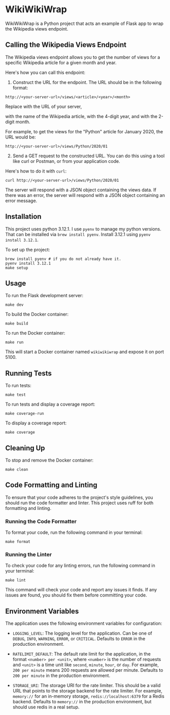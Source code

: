 # WikiWikiWrap

WikiWikiWrap is a Python project that acts an example of Flask app to wrap the Wikipedia views endpoint.

## Calling the Wikipedia Views Endpoint

The Wikipedia views endpoint allows you to get the number of views for a specific Wikipedia article for a given month and year.

Here's how you can call this endpoint:

1. Construct the URL for the endpoint. The URL should be in the following format:
```
http://<your-server-url>/views/<article>/<year>/<month>
```

Replace <your-server-url> with the URL of your server, <article> with the name of the Wikipedia article, <year> with the 4-digit year, and <month> with the 2-digit month.

For example, to get the views for the "Python" article for January 2020, the URL would be:

```
http://<your-server-url>/views/Python/2020/01
```

2. Send a GET request to the constructed URL. You can do this using a tool like curl or Postman, or from your application code.

Here's how to do it with `curl`:
```
curl http://<your-server-url>/views/Python/2020/01
```

The server will respond with a JSON object containing the views data. If there was an error, the server will respond with a JSON object containing an error message.


## Installation

This project uses python 3.12.1. I use `pyenv` to manage my python versions. That can be installed via `brew install pyenv`. Install 3.12.1 using `pyenv install 3.12.1`.

To set up the project:

```
brew install pyenv # if you do not already have it.
pyenv install 3.12.1
make setup
```

## Usage

To run the Flask development server:
```
make dev
```
To build the Docker container:
```
make build
```

To run the Docker container:
```
make run
```
This will start a Docker container named `wikiwikiwrap` and expose it on port 5100.

## Running Tests

To run tests:

```
make test
```

To run tests and display a coverage report:
```
make coverage-run
```

To display a coverage report:
```
make coverage
```

## Cleaning Up

To stop and remove the Docker container:
```
make clean
```

## Code Formatting and Linting

To ensure that your code adheres to the project's style guidelines, you should run the code formatter and linter. This project uses ruff for both formatting and linting.

### Running the Code Formatter
To format your code, run the following command in your terminal:
```
make format
```

### Running the Linter

To check your code for any linting errors, run the following command in your terminal:

```
make lint
```

This command will check your code and report any issues it finds. If any issues are found, you should fix them before committing your code.

## Environment Variables

The application uses the following environment variables for configuration:

- `LOGGING_LEVEL`: The logging level for the application. Can be one of `DEBUG`, `INFO`, `WARNING`, `ERROR`, or `CRITICAL`. Defaults to `ERROR` in the production environment.

- `RATELIMIT_DEFAULT`: The default rate limit for the application, in the format `<number> per <unit>`, where `<number>` is the number of requests and `<unit>` is a time unit like `second`, `minute`, `hour`, or `day`. For example, `200 per minute` means 200 requests are allowed per minute. Defaults to `200 per minute` in the production environment.

- `STORAGE_URI`: The storage URI for the rate limiter. This should be a valid URL that points to the storage backend for the rate limiter. For example, `memory://` for an in-memory storage, `redis://localhost:6379` for a Redis backend. Defaults to `memory://` in the production environment, but should use redis in a real setup.
